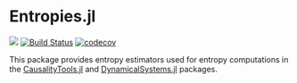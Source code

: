 # Entropies.jl

[![](https://img.shields.io/badge/docs-dev-blue.svg)](https://juliadynamics.io/Entropies.jl/dev) [![Build Status](https://travis-ci.com/juliadynamics/Entropies.jl.svg?branch=master)](https://travis-ci.com/kahaaga/Entropies.jl) [![codecov](https://codecov.io/gh/juliadynamics/Entropies.jl/branch/master/graph/badge.svg?token=6XlPGg5nRG)](undefined)



This package provides entropy estimators used for entropy computations in the [CausalityTools.jl](https://github.com/JuliaDynamics/CausalityTools.jl) and [DynamicalSystems.jl](https://github.com/JuliaDynamics/DynamicalSystems.jl) packages.
